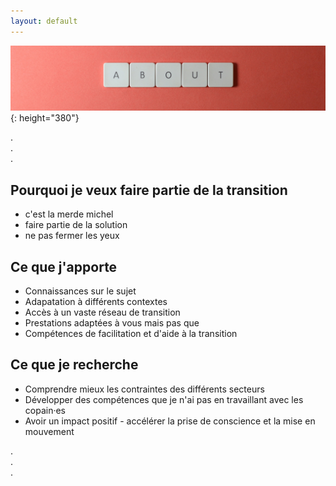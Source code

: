 ```yaml
---
layout: default
---
```


![Banner: About](/assets/images/about_banner.jpg){: height="380"}

.  
.  
.  

## Pourquoi je veux faire partie de la transition
* c'est la merde michel
* faire partie de la solution
* ne pas fermer les yeux

## Ce que j'apporte
* Connaissances sur le sujet
* Adapatation à différents contextes
* Accès à un vaste réseau de transition
* Prestations adaptées à vous mais pas que
* Compétences de facilitation et d'aide à la transition

## Ce que je recherche
* Comprendre mieux les contraintes des différents secteurs
* Développer des compétences que je n'ai pas en travaillant avec les copain·es
* Avoir un impact positif - accélérer la prise de conscience et la mise en mouvement

.  
.  
.
